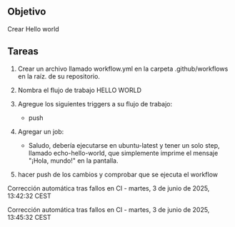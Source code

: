 ## Objetivo
Crear  Hello world

## Tareas
1. Crear un archivo llamado workflow.yml en la carpeta .github/workflows en la raíz.
   de su repositorio.
2. Nombra el flujo de trabajo HELLO WORLD
3. Agregue los siguientes triggers a su flujo de trabajo:
   - push
4. Agregar un job:
   - Saludo, debería ejecutarse en ubuntu-latest y tener un solo step, llamado echo-hello-world, que simplemente imprime el mensaje "¡Hola, mundo!" en la pantalla.
   
5. hacer push de los cambios y comprobar que se ejecuta el workflow

Corrección automática tras fallos en CI - martes,  3 de junio de 2025, 13:42:32 CEST

Corrección automática tras fallos en CI - martes,  3 de junio de 2025, 13:45:32 CEST
